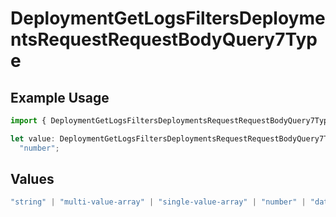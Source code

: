 # DeploymentGetLogsFiltersDeploymentsRequestRequestBodyQuery7Type

## Example Usage

```typescript
import { DeploymentGetLogsFiltersDeploymentsRequestRequestBodyQuery7Type } from "@orq-ai/node/models/operations";

let value: DeploymentGetLogsFiltersDeploymentsRequestRequestBodyQuery7Type =
  "number";
```

## Values

```typescript
"string" | "multi-value-array" | "single-value-array" | "number" | "date" | "object" | "boolean" | "evaluator"
```